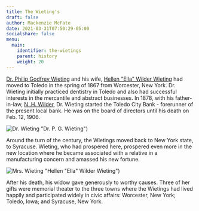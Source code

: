 ```yaml
---
title: The Wieting's
draft: false
author: Mackenzie McFate
date: 2021-03-31T07:50:29-05:00
socialshare: false
menu:
  main:
    identifier: the-wietings
    parent: history
    weight: 20
---
```

[Dr. Philip Godfrey Wieting](https://www.findagrave.com/memorial/91328896/philip-godfrey-wieting) and his wife, [Hellen "Ella" Wilder Wieting](https://www.findagrave.com/memorial/91329030/hellen-wieting) had moved to Toledo in the spring of 1867 from Worcester, New York. Dr. Wieting initially practiced dentistry in Toledo and also had successful interests in the mercantile and abstract businesses. In 1878, with his father-in-law, [N .H. Wilder](https://www.findagrave.com/memorial/91329776/nathaniel-h.-wilder), Dr. Wieting started the Toledo City Bank - forerunner of the present local bank. He was on the board of directors until his death on Feb. 12, 1906.

![Dr. Wieting](/img/_history_Dr_Wieting-small.jpg) "Dr. P. G. Wieting")

Around the turn of the century, the Wietings moved back to New York state, to Syracuse. Wieting, who had prospered here, prospered even more in the new location where he became associated with a relative in a manufacturing concern and amassed his new fortune.

![Mrs. Wieting](/img/_history_Ella-Wieting-small.jpg) "Hellen \"Ella\" Wilder Wieting")

After his death, his widow gave generously to worthy causes. Three of her gifts were memorial theater to the three towns where the Wietings had lived happily and participated widely in civic affairs: Worcester, New York; Toledo, Iowa; and Syracuse, New York.
